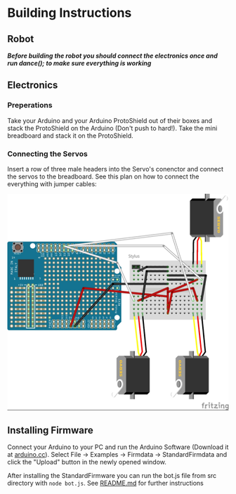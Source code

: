 Building Instructions
=====

Robot
---

***Before building the robot you should connect the electronics once and run dance(); to make sure everything is working***


Electronics
----

<h3>Preperations</h3>

Take your Arduino and your Arduino ProtoShield out of their boxes and stack the ProtoShield on the Arduino (Don't push to hard!). Take the mini breadboard and stack it on the ProtoShield.

<h3>Connecting the Servos</h3>

Insert a row of three male headers into the Servo's conenctor and connect the servos to the breadboard. See this plan on how to connect the everything with jumper cables:

![Connection plan](instruction_imgs/connectingplan.jpg)

Installing Firmware
----
Connect your Arduino to your PC and run the Arduino Software (Download it at [arduino.cc](http://arduino.cc/en/Main/Software#toc2)). Select File -> Examples -> Firmdata -> StandardFirmdata and click the "Upload" button in the newly opened window.

After installing the StandardFirmware you can run the bot.js file from src directory with `node bot.js`. See [README.md](README.md) for further instructions